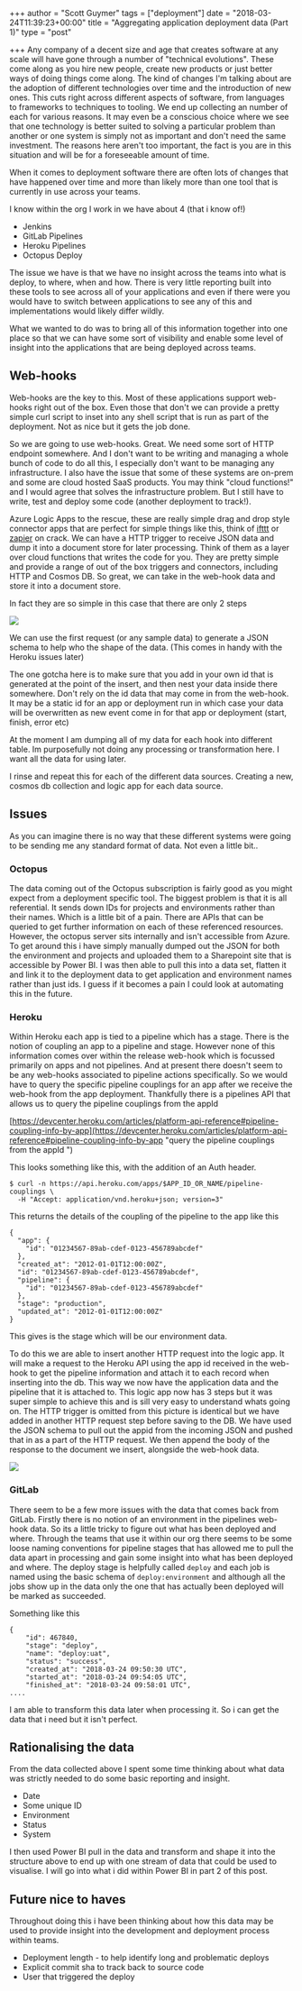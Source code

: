 +++
author = "Scott Guymer"
tags = ["deployment"]
date = "2018-03-24T11:39:23+00:00"
title = "Aggregating application deployment data (Part 1)"
type = "post"

+++
Any company of a decent size and age that creates software at any scale will have gone through a number of "technical evolutions". These come along as you hire new people, create new products or just better ways of doing things come along. The kind of changes I'm talking about are the adoption of different technologies over time and the introduction of new ones. This cuts right across different aspects of software, from languages to frameworks to techniques to tooling. We end up collecting an number of each for various reasons. It may even be a conscious choice where we see that one technology is better suited to solving a particular problem than another or one system is simply not as important and don't need the same investment. The reasons here aren't too important, the fact is you are in this situation and will be for a foreseeable amount of time.

When it comes to deployment software there are often lots of changes that have happened over time and more than likely more than one tool that is currently in use across your teams.

I know within the org I work in we have about 4 (that i know of!)

* Jenkins
* GitLab Pipelines
* Heroku Pipelines
* Octopus Deploy

The issue we have is that we have no insight across the teams into what is deploy, to where, when and how. There is very little reporting built into these tools to see across all of your applications and even if there were you would have to switch between applications to see any of this and implementations would likely differ wildly.

What we wanted to do was to bring all of this information together into one place so that we can have some sort of visibility and enable some level of insight into the applications that are being deployed across teams.

## Web-hooks

Web-hooks are the key to this. Most of these applications support web-hooks right out of the box. Even those that don't we can provide a pretty simple curl script to inset into any shell script that is run as part of the deployment. Not as nice but it gets the job done.

So we are going to use web-hooks. Great. We need some sort of HTTP endpoint somewhere. And I don't want to be writing and managing a whole bunch of code to do all this, I especially don't want to be managing any infrastructure. I also have the issue that some of these systems are on-prem and some are cloud hosted SaaS products. You may think "cloud functions!" and I would agree that solves the infrastructure problem. But I still have to write, test and deploy some code (another deployment to track!).

Azure Logic Apps to the rescue, these are really simple drag and drop style connector apps that are perfect for simple things like this, think of [ifttt](https://ifttt.com/ "ifttt") or [zapier](https://zapier.com "zapier") on crack. We can have a HTTP trigger to receive JSON data and dump it into a document store for later processing. Think of them as a layer over cloud functions that writes the code for you. They are pretty simple and provide a range of out of the box triggers and  connectors, including HTTP and Cosmos DB. So great, we can take in the web-hook data and store it into a document store.

In fact they are so simple in this case that there are only 2 steps

![](/uploads/2018/03/24/logic_app.png)

We can use the first request (or any sample data) to generate a JSON schema to help who the shape of the data. (This comes in handy with the Heroku issues later)

The one gotcha here is to make sure that you add in your own id that is generated at the point of the insert, and then nest your data inside there somewhere. Don't rely on the id data that may come in from the web-hook. It may be a static id for an app or deployment run in which case your data will be overwritten as new event come in for that app or deployment (start, finish, error etc)

At the moment I am dumping all of my data for each hook into different table. Im purposefully not doing any processing or transformation here. I want all the data for using later.

I rinse and repeat this for each of the different data sources. Creating a new, cosmos db collection and logic app for each data source.

## Issues

As you can imagine there is no way that these different systems were going to be sending me any standard format of data. Not even a little bit..

### Octopus

The data coming out of the Octopus subscription is fairly good as you might expect from a deployment specific tool. The biggest problem is that it is all referential. It sends down IDs for projects and environments rather than their names. Which is a little bit of a pain. There are APIs that can be queried to get further information on each of these referenced resources. However, the octopus server sits internally and isn't accessible from Azure. To get around this i have simply manually dumped out the JSON for both the environment and projects and uploaded them to a Sharepoint site that is accessible by Power BI. I was then able to pull this into a data set, flatten it and link it to the deployment data to get application and environment names rather than just ids. I guess if it becomes a pain I could look at automating this in the future.

### Heroku

Within Heroku each app is tied to a pipeline which has a stage. There is the notion of coupling an app to a pipeline and stage. However none of this information comes over within the release web-hook which is focussed primarily on apps and not pipelines. And at present there doesn't seem to be any web-hooks associated to pipeline actions specifically. So we would have to query the specific pipeline couplings for an app after we receive the web-hook from the app deployment. Thankfully there is a pipelines API that allows us to query the pipeline couplings from the appId

[https://devcenter.heroku.com/articles/platform-api-reference#pipeline-coupling-info-by-app](https://devcenter.heroku.com/articles/platform-api-reference#pipeline-coupling-info-by-app "query the pipeline couplings from the appId ")

This looks something like this, with the addition of an Auth header.

    $ curl -n https://api.heroku.com/apps/$APP_ID_OR_NAME/pipeline-couplings \
      -H "Accept: application/vnd.heroku+json; version=3"

This returns the details of the coupling of the pipeline to the app like this

    {
      "app": {
        "id": "01234567-89ab-cdef-0123-456789abcdef"
      },
      "created_at": "2012-01-01T12:00:00Z",
      "id": "01234567-89ab-cdef-0123-456789abcdef",
      "pipeline": {
        "id": "01234567-89ab-cdef-0123-456789abcdef"
      },
      "stage": "production",
      "updated_at": "2012-01-01T12:00:00Z"
    }

This gives is the stage which will be our environment data.

To do this we are able to insert another HTTP request into the logic app. It will make a request to the Heroku API using the app id received in the web-hook to get the pipeline information and attach it to each record when inserting into the db. This way we now have the application data and the pipeline that it is attached to. This logic app now has 3 steps but it was super simple to achieve this and is sill very easy to understand whats going on. The HTTP trigger is omitted from this picture is identical but we have added in another HTTP request step before saving to the DB. We have used the JSON schema to pull out the appid from the incoming JSON and pushed that in as a part of the HTTP request. We then append the body of the response to the document we insert, alongside the web-hook data.

![](/uploads/2018/03/24/heroku_logic_app.png)

### GitLab

There seem to be a few more issues with the data that comes back from GitLab. Firstly there is no notion of an environment in the pipelines web-hook data. So its a little tricky to figure out what has been deployed and where. Through the teams that use it within our org there seems to be some loose naming conventions for pipeline stages that has allowed me to pull the data apart in processing and gain some insight into what has been deployed and where. The deploy stage is helpfully called `deploy` and each job is named using the basic schema of `deploy:environment` and although all the jobs show up in the data only the one that has actually been deployed will be marked as succeeded.

Something like this 

    {
    	"id": 467840,
    	"stage": "deploy",
    	"name": "deploy:uat",
        "status": "success",
        "created_at": "2018-03-24 09:50:30 UTC",
        "started_at": "2018-03-24 09:54:05 UTC",
    	"finished_at": "2018-03-24 09:58:01 UTC",
    ....

I am able to transform this data later when processing it. So i can get the data that i need but it isn't perfect.

## Rationalising the data

From the data collected above I spent some time thinking about what data was strictly needed to do some basic reporting and insight.

* Date
* Some unique ID
* Environment
* Status
* System

I then used Power BI pull in the data and transform and shape it into the structure above to end up with one stream of data that could be used to visualise. I will go into what i did within Power BI in part 2 of this post.

## Future nice to haves

Throughout doing this i have been thinking about how this data may be used to provide insight into the development and deployment process within teams.

* Deployment length - to help identify long and problematic deploys
* Explicit commit sha to track back to source code
* User that triggered the deploy